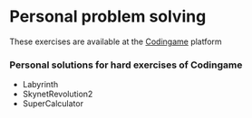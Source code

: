 # Personal problem solving

These exercises are available at the [Codingame](https://www.codingame.com) platform

### Personal solutions for hard exercises of Codingame
- Labyrinth
- SkynetRevolution2
- SuperCalculator